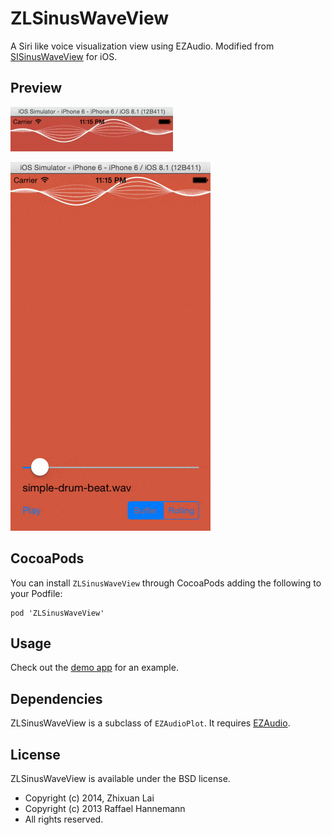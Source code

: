 ZLSinusWaveView
===============

A Siri like voice visualization view using EZAudio. Modified from [SISinusWaveView](https://github.com/raffael/SISinusWaveView) for iOS.

Preview
---
![preview](Previews/preview.gif)

![SISinusWaveView](Previews/waveform.gif)

CocoaPods
---
You can install `ZLSinusWaveView` through CocoaPods adding the following to your Podfile:

    pod 'ZLSinusWaveView'

Usage
---
Check out the [demo app](https://github.com/zhxnlai/ZLSinusWaveView/tree/master/EZAudioPlayFileExample) for an example.

Dependencies
---
ZLSinusWaveView is a subclass of `EZAudioPlot`. It requires [EZAudio](https://github.com/syedhali/EZAudio).

License
---
ZLSinusWaveView is available under the BSD license.

- Copyright (c) 2014, Zhixuan Lai
- Copyright (c) 2013 Raffael Hannemann 
- All rights reserved.
